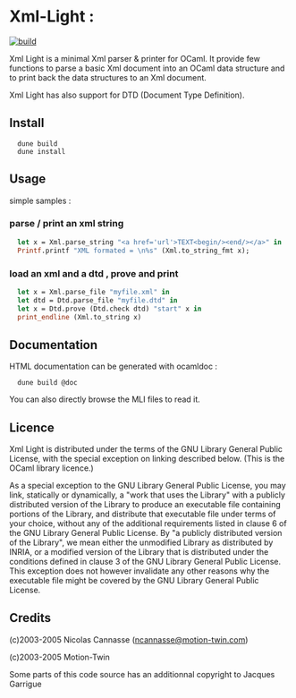 # Xml-Light :

[![build](https://github.com/ncannasse/xml-light/actions/workflows/build.yml/badge.svg)](https://github.com/ncannasse/xml-light/actions/workflows/build.yml)

  Xml Light is a minimal Xml parser & printer for OCaml.
  It provide few functions to parse a basic Xml document into
  an OCaml data structure and to print back the data structures
  to an Xml document.

  Xml Light has also support for DTD (Document Type Definition).

## Install

```
  dune build
  dune install
```

## Usage

simple samples :


### parse / print an xml string

```ocaml
  let x = Xml.parse_string "<a href='url'>TEXT<begin/><end/></a>" in
  Printf.printf "XML formated = \n%s" (Xml.to_string_fmt x);
```

### load an xml and a dtd , prove and print

```ocaml
  let x = Xml.parse_file "myfile.xml" in
  let dtd = Dtd.parse_file "myfile.dtd" in
  let x = Dtd.prove (Dtd.check dtd) "start" x in
  print_endline (Xml.to_string x)
```

## Documentation

HTML documentation can be generated with ocamldoc :

```
  dune build @doc
```

You can also directly browse the MLI files to read it.

## Licence

Xml Light is distributed under the terms of the GNU Library General
Public License, with the special exception on linking described
below. (This is the OCaml library licence.)

As a special exception to the GNU Library General Public License, you
may link, statically or dynamically, a "work that uses the Library"
with a publicly distributed version of the Library to produce an
executable file containing portions of the Library, and distribute
that executable file under terms of your choice, without any of the
additional requirements listed in clause 6 of the GNU Library General
Public License. By "a publicly distributed version of the Library", we
mean either the unmodified Library as distributed by INRIA, or a
modified version of the Library that is distributed under the
conditions defined in clause 3 of the GNU Library General Public
License. This exception does not however invalidate any other reasons
why the executable file might be covered by the GNU Library General
Public License.

## Credits

(c)2003-2005 Nicolas Cannasse (ncannasse@motion-twin.com)

(c)2003-2005 Motion-Twin

Some parts of this code source has an additionnal copyright to Jacques Garrigue

